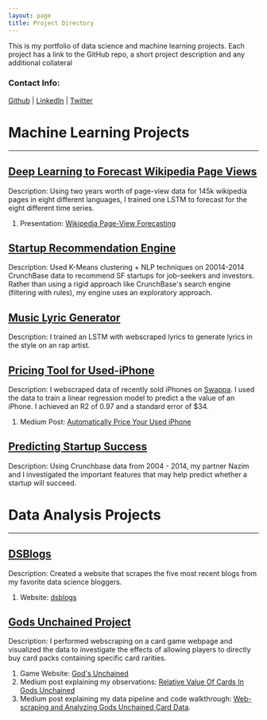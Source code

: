 ```yaml
---
layout: page
title: Project Directory
---
```


This is my portfolio of data science and machine learning projects. Each project has a link to the GitHub repo, a short project description and any additional collateral

### Contact Info:
[Github](https://github.com/jdmendoza) |
[LinkedIn](https://www.linkedin.com/in/jdmendoza1) |
[Twitter](https://twitter.com/Jdanny650)


# **Machine Learning Projects**
---

## [Deep Learning to Forecast Wikipedia Page Views](https://github.com/jdmendoza/wikipedia_time_series_forecasting)

Description: Using two years worth of page-view data for 145k wikipedia pages in eight different languages, I trained one LSTM to forecast for the eight different time series.

1. Presentation: [Wikipedia Page-View Forecasting](https://www.dropbox.com/s/7yhrfevqn9yyoj4/wiki_forecasting.pptx?dl=0)



## [Startup Recommendation Engine](https://github.com/jdmendoza/startup_recommendation_engine)

Description: Used K-Means clustering + NLP techniques on 20014-2014 CrunchBase data to recommend SF startups for job-seekers and investors. Rather than using a rigid approach like CrunchBase's search engine (filtering with rules), my engine uses an exploratory approach.



## [Music Lyric Generator](https://github.com/jdmendoza/rap_lyrics_generator_lstm)

Description: I trained an LSTM with webscraped lyrics to generate lyrics in the style on an rap artist.  



## [Pricing Tool for Used-iPhone](https://github.com/jdmendoza/used_iphone_price_prediction)

Description: I webscraped data of recently sold iPhones on [Swappa](https://swappa.com/buy/iphones). I used the data to train a linear regression model to predict a the value of an iPhone. I achieved an R2 of 0.97 and a standard error of $34.

1. Medium Post: [Automatically Price Your Used iPhone](https://medium.com/@jdannym93/automatically-price-your-used-iphone-2a83bb9eac30)



## [Predicting Startup Success](https://github.com/jdmendoza/predicting_startup_success)

Description: Using Crunchbase data from 2004 - 2014, my partner Nazim and I investigated the important features that may help predict whether a startup will succeed.


# **Data Analysis Projects**
---
## [DSBlogs](https://github.com/jdmendoza/jdmendoza.github.io/tree/master/card_distribution)

Description: Created a website that scrapes the five  most recent blogs from my favorite data science bloggers.

1. Website: [dsblogs](https://dsblogs.herokuapp.com/)

## [Gods Unchained Project](https://github.com/jdmendoza/jdmendoza.github.io/tree/master/card_distribution)

Description: I performed  webscraping on a card game webpage and visualized the data to investigate the effects of allowing players to directly buy card packs containing specific card rarities.

1. Game Website: [God's Unchained](https://godsunchained.com/?refcode=0x07453584C359A2b95fe115CC5eA72c56eEFE3Ee2)
2. Medium post explaining my observations: [Relative Value Of Cards In Gods Unchained](https://medium.com/@jdannym93/relative-value-of-cards-in-gods-unchained-b875a1cee7e0)  
3. Medium post explaining my data pipeline and code walkthrough: [Web-scraping and Analyzing Gods Unchained Card Data](https://medium.com/@jdannym93/web-scraping-and-analyzing-gods-unchained-card-data-1087b9fcd734).
